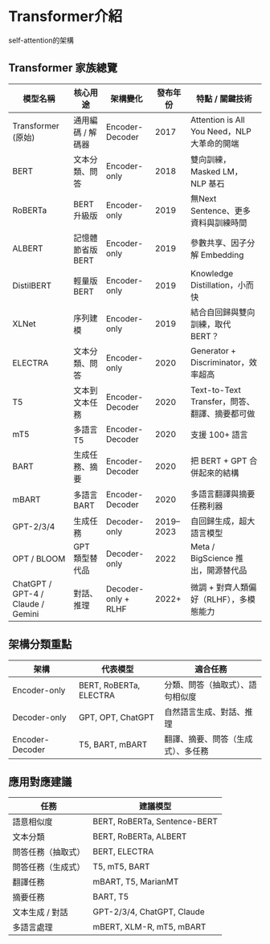 # Transformer介紹
self-attention的架構
## Transformer 家族總覽
| 模型名稱                              | 核心用途        | 架構變化                | 發布年份      | 特點 / 關鍵技術                            |
|-----------------------------------|-------------|---------------------|-----------|--------------------------------------|
| Transformer (原始)                  | 通用編碼 / 解碼器  | Encoder-Decoder     | 2017      | Attention is All You Need，NLP 大革命的開端 |
| BERT                              | 文本分類、問答     | Encoder-only        | 2018      | 雙向訓練，Masked LM，NLP 基石                |
| RoBERTa                           | BERT 升級版    | Encoder-only        | 2019      | 無Next Sentence、更多資料與訓練時間             |
| ALBERT                            | 記憶體節省版 BERT | Encoder-only        | 2019      | 參數共享、因子分解 Embedding                  |
| DistilBERT                        | 輕量版 BERT    | Encoder-only        | 2019      | Knowledge Distillation，小而快           |
| XLNet                             | 序列建模        | Encoder-only        | 2019      | 結合自回歸與雙向訓練，取代 BERT？                  |
| ELECTRA                           | 文本分類、問答     | Encoder-only        | 2020      | Generator + Discriminator，效率超高       |
| T5                                | 文本到文本任務     | Encoder-Decoder     | 2020      | Text-to-Text Transfer，問答、翻譯、摘要都可做    |
| mT5                               | 多語言 T5      | Encoder-Decoder     | 2020      | 支援 100+ 語言                           |
| BART                              | 生成任務、摘要     | Encoder-Decoder     | 2020      | 把 BERT + GPT 合併起來的結構                 |
| mBART                             | 多語言 BART    | Encoder-Decoder     | 2020      | 多語言翻譯與摘要任務利器                         |
| GPT-2/3/4                         | 生成任務        | Decoder-only        | 2019–2023 | 自回歸生成，超大語言模型                         |
| OPT / BLOOM                       | GPT 類型替代品   | Decoder-only        | 2022      | Meta / BigScience 推出，開源替代品           |
| ChatGPT / GPT-4 / Claude / Gemini | 對話、推理       | Decoder-only + RLHF | 2022+     | 微調 + 對齊人類偏好（RLHF），多模態能力              |

## 架構分類重點
| 架構              | 代表模型	                  | 適合任務              |
|-----------------|------------------------|-------------------| 
| Encoder-only    | BERT, RoBERTa, ELECTRA | 分類、問答（抽取式）、語句相似度  |
| Decoder-only    | GPT, OPT, ChatGPT      | 自然語言生成、對話、推理      |
| Encoder-Decoder | T5, BART, mBART        | 翻譯、摘要、問答（生成式）、多任務 |

## 應用對應建議
| 任務        | 建議模型                         |
|-----------|------------------------------|
| 語意相似度     | BERT, RoBERTa, Sentence-BERT |
| 文本分類      | BERT, RoBERTa, ALBERT        |
| 問答任務（抽取式） | BERT, ELECTRA                |
| 問答任務（生成式） | T5, mT5, BART                |
| 翻譯任務      | mBART, T5, MarianMT          |
| 摘要任務      | BART, T5                     |
| 文本生成 / 對話 | GPT-2/3/4, ChatGPT, Claude   |
| 多語言處理     | mBERT, XLM-R, mT5, mBART     |